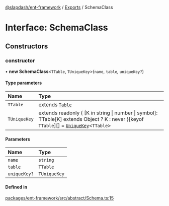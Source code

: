 [@slapdash/ent-framework](../README.md) / [Exports](../modules.md) / SchemaClass

# Interface: SchemaClass

## Constructors

### constructor

• **new SchemaClass**<`TTable`, `TUniqueKey`\>(`name`, `table`, `uniqueKey?`)

#### Type parameters

| Name | Type |
| :------ | :------ |
| `TTable` | extends [`Table`](../modules.md#table) |
| `TUniqueKey` | extends readonly { [K in string \| number \| symbol]: TTable[K] extends Object ? K : never }[keyof `TTable`][] = [`UniqueKey`](../modules.md#uniquekey)<`TTable`\> |

#### Parameters

| Name | Type |
| :------ | :------ |
| `name` | `string` |
| `table` | `TTable` |
| `uniqueKey?` | `TUniqueKey` |

#### Defined in

[packages/ent-framework/src/abstract/Schema.ts:15](https://github.com/time-loop/slapdash/blob/master/packages/ent-framework/src/abstract/Schema.ts#L15)

